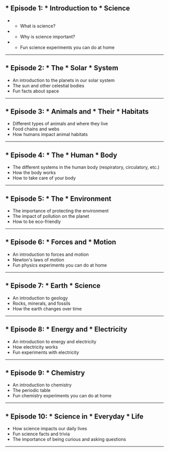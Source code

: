 ## * Episode 1: * Introduction to * Science

* * What is science?
* * Why is science important?
* * Fun science experiments you can do at home
---
## * Episode 2: * The * Solar * System

* An introduction to the planets in our solar system
* The sun and other celestial bodies
* Fun facts about space
---
## * Episode 3: * Animals and * Their * Habitats

* Different types of animals and where they live
* Food chains and webs
* How humans impact animal habitats
---
## * Episode 4: * The * Human * Body

* The different systems in the human body (respiratory, circulatory, etc.)
* How the body works
* How to take care of your body
---
## * Episode 5: * The * Environment

* The importance of protecting the environment
* The impact of pollution on the planet
* How to be eco-friendly
---
## * Episode 6: * Forces and * Motion

* An introduction to forces and motion
* Newton's laws of motion
* Fun physics experiments you can do at home
---
## * Episode 7: * Earth * Science

* An introduction to geology
* Rocks, minerals, and fossils
* How the earth changes over time
---
## * Episode 8: * Energy and * Electricity

* An introduction to energy and electricity
* How electricity works
* Fun experiments with electricity
---
## * Episode 9: * Chemistry

* An introduction to chemistry
* The periodic table
* Fun chemistry experiments you can do at home
---
## * Episode 10: * Science in * Everyday * Life

* How science impacts our daily lives
* Fun science facts and trivia
* The importance of being curious and asking questions
---
